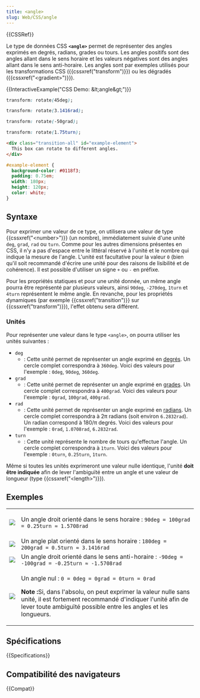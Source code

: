 ```yaml
---
title: <angle>
slug: Web/CSS/angle
---
```


{{CSSRef}}

Le type de données CSS **`<angle>`** permet de représenter des angles exprimés en degrés, radians, grades ou tours. Les angles positifs sont des angles allant dans le sens horaire et les valeurs négatives sont des angles allant dans le sens anti-horaire. Les angles sont par exemples utilisés pour les transformations CSS ({{cssxref("transform")}}) ou les dégradés ({{cssxref("&lt;gradient&gt;")}}).

{{InteractiveExample("CSS Demo: &amp;lt;angle&amp;gt;")}}

```css interactive-example-choice
transform: rotate(45deg);
```

```css interactive-example-choice
transform: rotate(3.1416rad);
```

```css interactive-example-choice
transform: rotate(-50grad);
```

```css interactive-example-choice
transform: rotate(1.75turn);
```

```html interactive-example
<div class="transition-all" id="example-element">
  This box can rotate to different angles.
</div>
```

```css interactive-example
#example-element {
  background-color: #0118f3;
  padding: 0.75em;
  width: 180px;
  height: 120px;
  color: white;
}
```

## Syntaxe

Pour exprimer une valeur de ce type, on utilisera une valeur de type {{cssxref("&lt;number&gt;")}} (un nombre), immédiatement suivie d'une unité `deg`, `grad`, `rad` ou `turn`. Comme pour les autres dimensions présentes en CSS, il n'y a pas d'espace entre le littéral réservé à l'unité et le nombre qui indique la mesure de l'angle. L'unité est facultative pour la valeur `0` (bien qu'il soit recommandé d'écrire une unité pour des raisons de lisibilité et de cohérence). Il est possible d'utiliser un signe `+` ou `-` en préfixe.

Pour les propriétés statiques et pour une unité donnée, un même angle pourra être représenté par plusieurs valeurs, ainsi `90deg`, `-270deg`, `1turn` et `4turn` représentent le même angle. En revanche, pour les propriétés dynamiques (par exemple {{cssxref("transition")}} sur {{cssxref("transform")}}), l'effet obtenu sera différent.

### Unités

Pour représenter une valeur dans le type `<angle>`, on pourra utiliser les unités suivantes :

- `deg`
  - : Cette unité permet de représenter un angle exprimé en [degrés](<https://fr.wikipedia.org/wiki/Degré_(angle)>). Un cercle complet correspondra à `360deg`. Voici des valeurs pour l'exemple : `0deg`, `90deg`, `360deg`.
- `grad`
  - : Cette unité permet de représenter un angle exprimé en [grades](<https://fr.wikipedia.org/wiki/Grade_(angle)>). Un cercle complet correspondra à `400grad`. Voici des valeurs pour l'exemple : `0grad`, `100grad`, `400grad`.
- `rad`
  - : Cette unité permet de représenter un angle exprimé en [radians](https://fr.wikipedia.org/wiki/Radian). Un cercle complet correspondra à 2π radians (soit environ `6.2832rad`). Un radian correspond à 180/π degrés. Voici des valeurs pour l'exemple : `0rad`, `1.0708rad`, `6.2832rad`.
- `turn`
  - : Cette unité représente le nombre de tours qu'effectue l'angle. Un cercle complet correspondra à `1turn`. Voici des valeurs pour l'exemple : `0turn`, `0.25turn`, `1turn`.

Même si toutes les unités exprimeront une valeur nulle identique, l'unité **doit** **être indiquée** afin de lever l'ambiguïté entre un angle et une valeur de longueur (type {{cssxref("&lt;length&gt;")}}).

## Exemples

<table>
  <tbody>
    <tr>
      <td><img src="angle90.png" /></td>
      <td>
        <p>
          Un angle droit orienté dans le sens horaire :
          <code>90deg = 100grad = 0.25turn ≈ 1.5708rad</code>
        </p>
      </td>
    </tr>
    <tr>
      <td><img src="angle180.png" /></td>
      <td>
        Un angle plat orienté dans le sens horaire :
        <code>180deg = 200grad = 0.5turn ≈ 3.1416rad</code>
      </td>
    </tr>
    <tr>
      <td><img src="angleminus90.png" /></td>
      <td>
        Un angle droit orienté dans le sens anti-horaire :
        <code>-90deg = -100grad = -0.25turn ≈ -1.5708rad</code>
      </td>
    </tr>
    <tr>
      <td><img src="angle0.png" /></td>
      <td>
        <p>Un angle nul : <code>0 = 0deg = 0grad = 0turn = 0rad</code></p>
        <div class="note">
          <p>
            <strong>Note :</strong>Si, dans l'absolu, on peut exprimer la valeur
            nulle sans unité, il est fortement recommandé d'indiquer l'unité
            afin de lever toute ambiguïté possible entre les angles et les
            longueurs.
          </p>
        </div>
      </td>
    </tr>
  </tbody>
</table>

## Spécifications

{{Specifications}}

## Compatibilité des navigateurs

{{Compat}}
